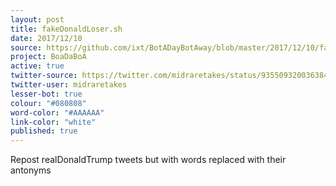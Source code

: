 ```yaml
---
layout: post
title: fakeDonaldLoser.sh
date: 2017/12/10
source: https://github.com/ixt/BotADayBotAway/blob/master/2017/12/10/fakeDonaldLoser.sh
project: BoaDaBoA
active: true
twitter-source: https://twitter.com/midraretakes/status/935509320036384770
twitter-user: midraretakes
lesser-bot: true
colour: "#080808"
word-color: "#AAAAAA"
link-color: "white"
published: true
---
```

 

Repost realDonaldTrump tweets but with words replaced with their antonyms 
